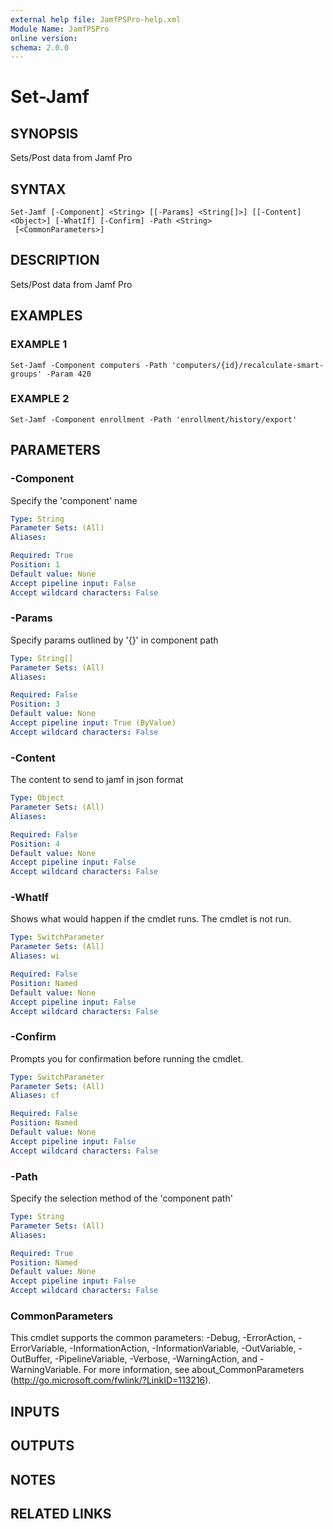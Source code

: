 ```yaml
---
external help file: JamfPSPro-help.xml
Module Name: JamfPSPro
online version:
schema: 2.0.0
---
```


# Set-Jamf

## SYNOPSIS
Sets/Post data from Jamf Pro

## SYNTAX

```
Set-Jamf [-Component] <String> [[-Params] <String[]>] [[-Content] <Object>] [-WhatIf] [-Confirm] -Path <String>
 [<CommonParameters>]
```

## DESCRIPTION
Sets/Post data from Jamf Pro

## EXAMPLES

### EXAMPLE 1
```
Set-Jamf -Component computers -Path 'computers/{id}/recalculate-smart-groups' -Param 420
```

### EXAMPLE 2
```
Set-Jamf -Component enrollment -Path 'enrollment/history/export'
```

## PARAMETERS

### -Component
Specify the 'component' name

```yaml
Type: String
Parameter Sets: (All)
Aliases:

Required: True
Position: 1
Default value: None
Accept pipeline input: False
Accept wildcard characters: False
```

### -Params
Specify params outlined by '{}' in component path

```yaml
Type: String[]
Parameter Sets: (All)
Aliases:

Required: False
Position: 3
Default value: None
Accept pipeline input: True (ByValue)
Accept wildcard characters: False
```

### -Content
The content to send to jamf in json format

```yaml
Type: Object
Parameter Sets: (All)
Aliases:

Required: False
Position: 4
Default value: None
Accept pipeline input: False
Accept wildcard characters: False
```

### -WhatIf
Shows what would happen if the cmdlet runs.
The cmdlet is not run.

```yaml
Type: SwitchParameter
Parameter Sets: (All)
Aliases: wi

Required: False
Position: Named
Default value: None
Accept pipeline input: False
Accept wildcard characters: False
```

### -Confirm
Prompts you for confirmation before running the cmdlet.

```yaml
Type: SwitchParameter
Parameter Sets: (All)
Aliases: cf

Required: False
Position: Named
Default value: None
Accept pipeline input: False
Accept wildcard characters: False
```

### -Path
Specify the selection method of the 'component path'

```yaml
Type: String
Parameter Sets: (All)
Aliases:

Required: True
Position: Named
Default value: None
Accept pipeline input: False
Accept wildcard characters: False
```

### CommonParameters
This cmdlet supports the common parameters: -Debug, -ErrorAction, -ErrorVariable, -InformationAction, -InformationVariable, -OutVariable, -OutBuffer, -PipelineVariable, -Verbose, -WarningAction, and -WarningVariable.
For more information, see about_CommonParameters (http://go.microsoft.com/fwlink/?LinkID=113216).

## INPUTS

## OUTPUTS

## NOTES

## RELATED LINKS
